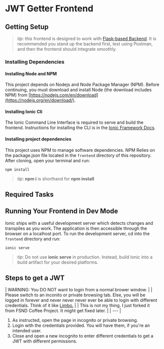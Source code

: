 # JWT Getter Frontend

## Getting Setup

> _tip_: this frontend is designed to work with [Flask-based Backend](../backend). It is recommended you stand up the backend first, test using Postman, and then the frontend should integrate smoothly.

### Installing Dependencies

#### Installing Node and NPM

This project depends on Nodejs and Node Package Manager (NPM). Before continuing, you must download and install Node (the download includes NPM) from [https://nodejs.com/en/download](https://nodejs.org/en/download/).

#### Installing Ionic Cli

The Ionic Command Line Interface is required to serve and build the frontend. Instructions for installing the CLI  is in the [Ionic Framework Docs](https://ionicframework.com/docs/installation/cli).

#### Installing project dependencies

This project uses NPM to manage software dependencies. NPM Relies on the package.json file located in the `frontend` directory of this repository. After cloning, open your terminal and run:

```bash
npm install
```

>_tip_: **npm i** is shorthand for **npm install**

## Required Tasks

## Running Your Frontend in Dev Mode

Ionic ships with a useful development server which detects changes and transpiles as you work. The application is then accessible through the browser on a localhost port. To run the development server, cd into the `frontend` directory and run:

```bash
ionic serve
```

>_tip_: Do not use **ionic serve**  in production. Instead, build Ionic into a build artifact for your desired platforms.

## Steps to get a JWT

| WARNING: You DO NOT want to login from a normal brower window. |
| Please switch to an inconito or private browsing tab. Else, you will be logged in forever and never never never ever be able to login with different credentials. Think of it like [Limbo.](https://inception.fandom.com/wiki/Limbo)  |
| This is not my thing. I just forked it from FSND Coffee Project. It might get fixed later. |
| --- |

1. As instructed, open the page in incognito or private browsing.
2. Login with the credentials provided. You will have them, if you're an intended user.
3. Close and open a new incognito to enter different credentials to get a JWT with different permissions.

